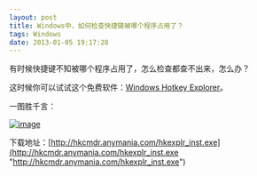 ```yaml
---
layout: post
title: Windows中，如何检查快捷键被哪个程序占用了？
tags: Windows
date: 2013-01-05 19:17:28
---
```


有时候快捷键不知被哪个程序占用了，怎么检查都查不出来，怎么办？

这时候你可以试试这个免费软件：[Windows Hotkey Explorer](http://hkcmdr.anymania.com/hkexplr_inst.exe)。

一图胜千言：

[![image](http://freewind.me/wp-content/uploads/2013/01/image_thumb77.png "image")](http://freewind.me/wp-content/uploads/2013/01/image77.png)

下载地址：[http://hkcmdr.anymania.com/hkexplr_inst.exe](http://hkcmdr.anymania.com/hkexplr_inst.exe "http://hkcmdr.anymania.com/hkexplr_inst.exe")

